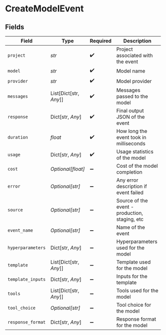# CreateModelEvent


## Fields

| Field                                          | Type                                           | Required                                       | Description                                    |
| ---------------------------------------------- | ---------------------------------------------- | ---------------------------------------------- | ---------------------------------------------- |
| `project`                                      | *str*                                          | :heavy_check_mark:                             | Project associated with the event              |
| `model`                                        | *str*                                          | :heavy_check_mark:                             | Model name                                     |
| `provider`                                     | *str*                                          | :heavy_check_mark:                             | Model provider                                 |
| `messages`                                     | List[Dict[str, *Any*]]                         | :heavy_check_mark:                             | Messages passed to the model                   |
| `response`                                     | Dict[str, *Any*]                               | :heavy_check_mark:                             | Final output JSON of the event                 |
| `duration`                                     | *float*                                        | :heavy_check_mark:                             | How long the event took in milliseconds        |
| `usage`                                        | Dict[str, *Any*]                               | :heavy_check_mark:                             | Usage statistics of the model                  |
| `cost`                                         | *Optional[float]*                              | :heavy_minus_sign:                             | Cost of the model completion                   |
| `error`                                        | *Optional[str]*                                | :heavy_minus_sign:                             | Any error description if event failed          |
| `source`                                       | *Optional[str]*                                | :heavy_minus_sign:                             | Source of the event - production, staging, etc |
| `event_name`                                   | *Optional[str]*                                | :heavy_minus_sign:                             | Name of the event                              |
| `hyperparameters`                              | Dict[str, *Any*]                               | :heavy_minus_sign:                             | Hyperparameters used for the model             |
| `template`                                     | List[Dict[str, *Any*]]                         | :heavy_minus_sign:                             | Template used for the model                    |
| `template_inputs`                              | Dict[str, *Any*]                               | :heavy_minus_sign:                             | Inputs for the template                        |
| `tools`                                        | List[Dict[str, *Any*]]                         | :heavy_minus_sign:                             | Tools used for the model                       |
| `tool_choice`                                  | *Optional[str]*                                | :heavy_minus_sign:                             | Tool choice for the model                      |
| `response_format`                              | Dict[str, *Any*]                               | :heavy_minus_sign:                             | Response format for the model                  |